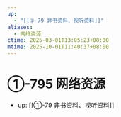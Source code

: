 ```yaml
---
up:
  - "[[①-79 非书资料、视听资料]]"
aliases:
  - 网络资源
ctime: 2025-03-01T13:05:23+08:00
mtime: 2025-10-01T11:40:37+08:00
---
```


# ①-795 网络资源

- up: [[①-79 非书资料、视听资料]]
